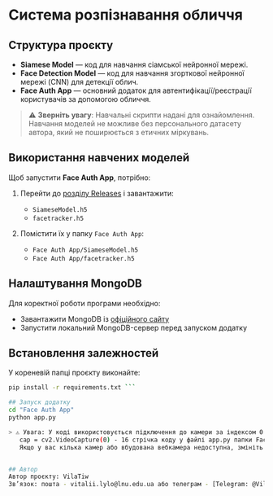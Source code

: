 # Система розпізнавання обличчя

## Структура проєкту

- **Siamese Model** — код для навчання сіамської нейронної мережі.
- **Face Detection Model** — код для навчання згорткової нейронної мережі (CNN) для детекції облич.
- **Face Auth App** — основний додаток для автентифікації/реєстрації користувачів за допомогою обличчя.

> ⚠️ **Зверніть увагу**: Навчальні скрипти надані для ознайомлення. Навчання моделей не можливе без персонального датасету автора, який не поширюється з етичних міркувань.

## Використання навчених моделей

Щоб запустити **Face Auth App**, потрібно:

1. Перейти до [розділу Releases](https://github.com/VilaTiw/Facial-recognition-system/releases) і завантажити:
   - `SiameseModel.h5`
   - `facetracker.h5`

2. Помістити їх у папку `Face Auth App`:
   - `Face Auth App/SiameseModel.h5`
   - `Face Auth App/facetracker.h5`

## Налаштування MongoDB

Для коректної роботи програми необхідно:

- Завантажити MongoDB із [офіційного сайту](https://www.mongodb.com/try/download/community)
- Запустити локальний MongoDB-сервер перед запуском додатку

## Встановлення залежностей

У кореневій папці проєкту виконайте:

```bash
pip install -r requirements.txt ```

## Запуск додатку
cd "Face Auth App"
python app.py

> ⚠️ Увага: У коді використовується підключення до камери за індексом 0:
   cap = cv2.VideoCapture(0) - 16 стрічка коду у файлі app.py папки Face Auth App
   Якщо у вас кілька камер або вбудована вебкамера недоступна, змініть індекс (наприклад, на 1 або 2) відповідно до конфігурації вашого пристрою.


## Автор
Автор проєкту: VilaTiw
Зв’язок: пошта - vitalii.lylo@lnu.edu.ua або телеграм - [Telegram: @VilaTiw](https://t.me/VilaTiw)
